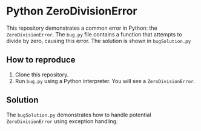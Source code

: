 # Python ZeroDivisionError

This repository demonstrates a common error in Python: the `ZeroDivisionError`. The `bug.py` file contains a function that attempts to divide by zero, causing this error.  The solution is shown in `bugSolution.py`

## How to reproduce

1. Clone this repository.
2. Run `bug.py` using a Python interpreter.  You will see a `ZeroDivisionError`. 

## Solution

The `bugSolution.py` demonstrates how to handle potential `ZeroDivisionError` using exception handling.